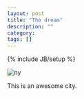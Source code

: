 ```yaml
---
layout: post
title: "The dream"
description: ""
category: 
tags: []
---
```

{% include JB/setup %}

![ny](http://distilleryimage3.s3.amazonaws.com/6c600854d2d011e1b93522000a1c8870_7.jpg)

This is an awesome city.